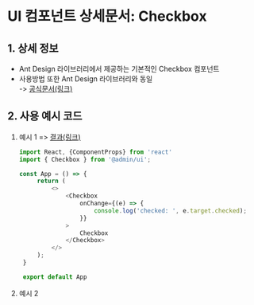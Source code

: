 # UI 컴포넌트 상세문서: Checkbox

## 1. 상세 정보

- Ant Design 라이브러리에서 제공하는 기본적인 Checkbox 컴포넌트
- 사용방법 또한 Ant Design 라이브러리와 동일  
  -> [공식문서(링크)](https://ant.design/components/checkbox)

## 2. 사용 예시 코드

1. 예시 1 => [결과(링크)](https://ant.design/~demos/checkbox-demo-basic)

   ```typescript
   import React, {ComponentProps} from 'react'
   import { Checkbox } from '@admin/ui';

   const App = () => {
        return (
            <>
                <Checkbox
                    onChange={(e) => {
                        console.log('checked: ', e.target.checked);
                    }}
                >
                    Checkbox
                </Checkbox>
            </>
        );
    }

    export default App
   ```

2. 예시 2
